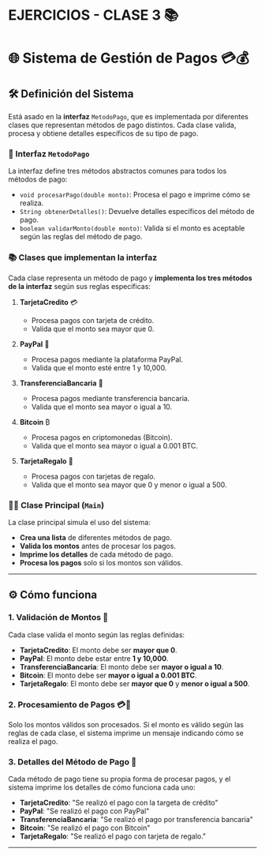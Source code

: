 # EJERCICIOS - CLASE 3 📚

# 🌐 Sistema de Gestión de Pagos 💳💰

## 🛠️ Definición del Sistema
Está asado en la **interfaz** `MetodoPago`, que es implementada por diferentes clases que representan métodos de pago distintos. Cada clase valida, procesa y obtiene detalles específicos de su tipo de pago.

### 📌 Interfaz `MetodoPago`
La interfaz define tres métodos abstractos comunes para todos los métodos de pago:

- `void procesarPago(double monto)`: Procesa el pago e imprime cómo se realiza.
- `String obtenerDetalles()`: Devuelve detalles específicos del método de pago.
- `boolean validarMonto(double monto)`: Valida si el monto es aceptable según las reglas del método de pago.

### 📚 Clases que implementan la interfaz
Cada clase representa un método de pago y **implementa los tres métodos de la interfaz** según sus reglas específicas:

1. **TarjetaCredito** 💳
   - Procesa pagos con tarjeta de crédito.
   - Valida que el monto sea mayor que 0.
   
2. **PayPal** 💸
   - Procesa pagos mediante la plataforma PayPal.
   - Valida que el monto esté entre 1 y 10,000.

3. **TransferenciaBancaria** 🏦
   - Procesa pagos mediante transferencia bancaria.
   - Valida que el monto sea mayor o igual a 10.

4. **Bitcoin** ₿
   - Procesa pagos en criptomonedas (Bitcoin).
   - Valida que el monto sea mayor o igual a 0.001 BTC.

5. **TarjetaRegalo** 🎁
   - Procesa pagos con tarjetas de regalo.
   - Valida que el monto sea mayor que 0 y menor o igual a 500.

### 🧑‍💻 Clase Principal (`Main`)
La clase principal simula el uso del sistema:

- **Crea una lista** de diferentes métodos de pago.
- **Valida los montos** antes de procesar los pagos.
- **Imprime los detalles** de cada método de pago.
- **Procesa los pagos** solo si los montos son válidos.

---

## ⚙️ Cómo funciona

### 1. **Validación de Montos** 📏
Cada clase valida el monto según las reglas definidas:
- **TarjetaCredito**: El monto debe ser **mayor que 0**.
- **PayPal**: El monto debe estar entre **1 y 10,000**.
- **TransferenciaBancaria**: El monto debe ser **mayor o igual a 10**.
- **Bitcoin**: El monto debe ser **mayor o igual a 0.001 BTC**.
- **TarjetaRegalo**: El monto debe ser **mayor que 0** y **menor o igual a 500**.

### 2. **Procesamiento de Pagos** 💳💸
Solo los montos válidos son procesados. Si el monto es válido según las reglas de cada clase, el sistema imprime un mensaje indicando cómo se realiza el pago.

### 3. **Detalles del Método de Pago** 📝
Cada método de pago tiene su propia forma de procesar pagos, y el sistema imprime los detalles de cómo funciona cada uno:

- **TarjetaCredito**: "Se realizó el pago con la targeta de crédito"
- **PayPal**: "Se realizó el pago con PayPal"
- **TransferenciaBancaria**: "Se realizó el pago por transferencia bancaria"
- **Bitcoin**: "Se realizó el pago con Bitcoin"
- **TarjetaRegalo**: "Se realizó el pago con tarjeta de regalo."

---